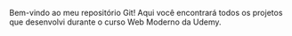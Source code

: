 Bem-vindo ao meu repositório Git! Aqui você encontrará todos os projetos que desenvolvi durante o curso Web Moderno da Udemy.
